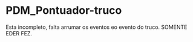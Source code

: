 # PDM_Pontuador-truco
Esta incompleto, falta arrumar os eventos eo evento do truco.
SOMENTE EDER  FEZ.
